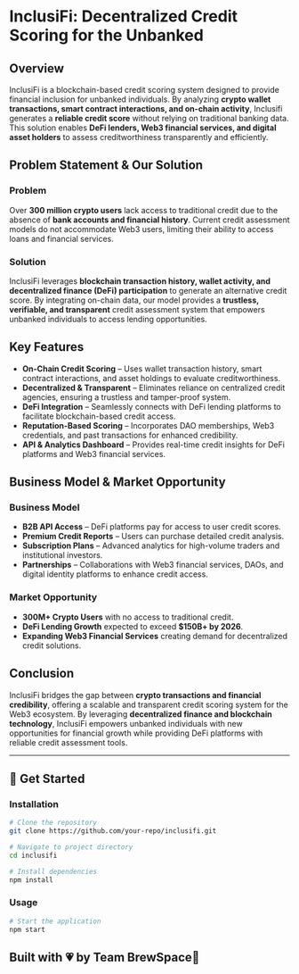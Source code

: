 # InclusiFi: Decentralized Credit Scoring for the Unbanked

## Overview
InclusiFi is a blockchain-based credit scoring system designed to provide financial inclusion for unbanked individuals. By analyzing **crypto wallet transactions, smart contract interactions, and on-chain activity**, Inclusifi generates a **reliable credit score** without relying on traditional banking data. This solution enables **DeFi lenders, Web3 financial services, and digital asset holders** to assess creditworthiness transparently and efficiently.

## Problem Statement & Our Solution
### Problem
Over **300 million crypto users** lack access to traditional credit due to the absence of **bank accounts and financial history**. Current credit assessment models do not accommodate Web3 users, limiting their ability to access loans and financial services.

### Solution
InclusiFi leverages **blockchain transaction history, wallet activity, and decentralized finance (DeFi) participation** to generate an alternative credit score. By integrating on-chain data, our model provides a **trustless, verifiable, and transparent** credit assessment system that empowers unbanked individuals to access lending opportunities.

## Key Features
- **On-Chain Credit Scoring** – Uses wallet transaction history, smart contract interactions, and asset holdings to evaluate creditworthiness.
- **Decentralized & Transparent** – Eliminates reliance on centralized credit agencies, ensuring a trustless and tamper-proof system.
- **DeFi Integration** – Seamlessly connects with DeFi lending platforms to facilitate blockchain-based credit access.
- **Reputation-Based Scoring** – Incorporates DAO memberships, Web3 credentials, and past transactions for enhanced credibility.
- **API & Analytics Dashboard** – Provides real-time credit insights for DeFi platforms and Web3 financial services.

## Business Model & Market Opportunity
### Business Model
- **B2B API Access** – DeFi platforms pay for access to user credit scores.
- **Premium Credit Reports** – Users can purchase detailed credit analysis.
- **Subscription Plans** – Advanced analytics for high-volume traders and institutional investors.
- **Partnerships** – Collaborations with Web3 financial services, DAOs, and digital identity platforms to enhance credit access.

### Market Opportunity
- **300M+ Crypto Users** with no access to traditional credit.
- **DeFi Lending Growth** expected to exceed **$150B+ by 2026**.
- **Expanding Web3 Financial Services** creating demand for decentralized credit solutions.

## Conclusion
InclusiFi bridges the gap between **crypto transactions and financial credibility**, offering a scalable and transparent credit scoring system for the Web3 ecosystem. By leveraging **decentralized finance and blockchain technology**, InclusiFi empowers unbanked individuals with new opportunities for financial growth while providing DeFi platforms with reliable credit assessment tools.

---

## 🚀 Get Started
### Installation
```sh
# Clone the repository
git clone https://github.com/your-repo/inclusifi.git

# Navigate to project directory
cd inclusifi

# Install dependencies
npm install
```

### Usage
```sh
# Start the application
npm start
```

## Built with 💗 by Team BrewSpace🚀
